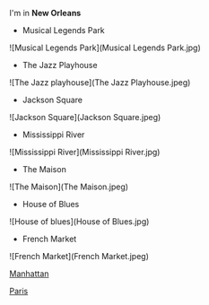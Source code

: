 I'm in **New Orleans**

- Musical Legends Park

![Musical Legends Park](Musical Legends Park.jpg)

- The Jazz Playhouse

![The Jazz playhouse](The Jazz Playhouse.jpeg)

- Jackson Square

![Jackson Square](Jackson Square.jpeg)

- Mississippi River

![Mississippi River](Mississippi River.jpg)

- The Maison

![The Maison](The Maison.jpeg)

- House of Blues

![House of blues](House of Blues.jpg)

- French Market

![French Market](French Market.jpeg)

[Manhattan](index.html)

[Paris](france.html)
